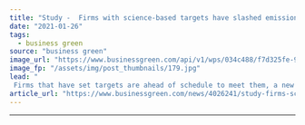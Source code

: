 ```yaml
---
title: "Study -  Firms with science-based targets have slashed emissions a quarter since Paris Agreement"
date: "2021-01-26"
tags: 
  - business green
source: "business green"
image_url: "https://www.businessgreen.com/api/v1/wps/034c488/f7d325fe-9e7f-4dd5-b133-3d89b7f64727/8/climate-change-185x114.jpg"
image_fp: "/assets/img/post_thumbnails/179.jpg"
lead: "
 Firms that have set targets are ahead of schedule to meet them, a new analysis of the efficacy of the Science-Based Targets initiative has shown ..."
article_url: "https://www.businessgreen.com/news/4026241/study-firms-science-targets-slashed-emissions-quarter-paris-agreement"
---
```


---
